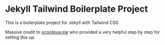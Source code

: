 # Jekyll Tailwind Boilerplate Project

This is a boilerplate project for Jekyll with Tailwind CSS

Massive credit to [ocordova.me](https://www.ocordova.me/blog/jekyll-with-tailwind/) who provided a very helpful step by step for setting this up.
